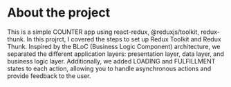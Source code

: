 # About the project

This is a simple COUNTER app using react-redux, @reduxjs/toolkit, redux-thunk. In this projrct, I covered the steps to set up Redux Toolkit and Redux Thunk. Inspired by the BLoC (Business Logic Component) architecture, we separated the different application layers: presentation layer, data layer, and business logic layer. Additionally, we added LOADING and FULFILLMENT states to each action, allowing you to handle asynchronous actions and provide feedback to the user.
